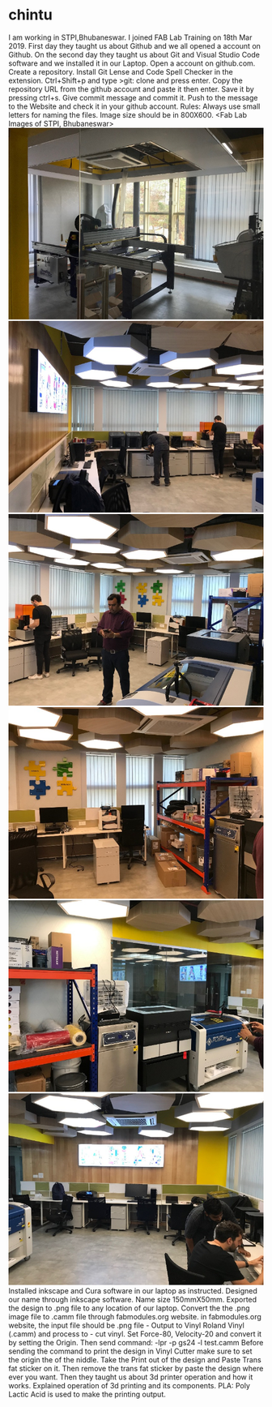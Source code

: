 # chintu
I am working in STPI,Bhubaneswar.
I joined FAB Lab Training on 18th Mar 2019.
First day they taught us about Github and we all opened a account on Github.
On the second day they taught us about Git and Visual Studio Code software and we installed it in our Laptop.
Open a account on github.com.
Create a repository.
Install Git Lense and Code Spell Checker in the extension.
Ctrl+Shift+p and type >git: clone and press enter.
Copy the repository URL from the github account and paste it then enter.
Save it by pressing ctrl+s.
Give commit message and commit it.
Push to the message to the Website and check it in your github account.
Rules: Always use small letters for naming the files.
Image size should be in 800X600.
<Fab Lab Images of STPI, Bhubaneswar>
![chintu](img/fab1.jpg)
![chintu](img/fab2.jpg)
![chintu](img/fab3.jpg)
![chintu](img/fab4.jpg)
![chintu](img/fab5.jpg)
![chintu](img/fab6.jpg)
Installed inkscape and Cura software in our laptop as instructed.
Designed our name through inkscape software.
Name size 150mmX50mm.
Exported the design to .png file to any location of our laptop.
Convert the the .png image file to .camm file through fabmodules.org website.
in fabmodules.org website, the input file should be .png file - Output to Vinyl Roland Vinyl (.camm) and process to - cut vinyl.
Set Force-80, Velocity-20 and convert it by setting the Origin.
Then send command: -lpr -p gs24 -l test.camm
Before sending the command to print the design in Vinyl Cutter make sure to set the origin the of the niddle.
Take the Print out of the design and Paste Trans fat sticker on it.
Then remove the trans fat sticker by paste the design where ever you want.
Then they taught us about 3d printer operation and how it works. Explained operation of 3d printing and its components.
PLA: Poly Lactic Acid is used to make the printing output.




